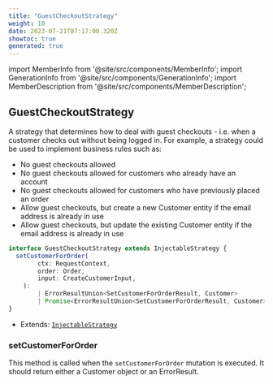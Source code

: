 ```yaml
---
title: "GuestCheckoutStrategy"
weight: 10
date: 2023-07-21T07:17:00.320Z
showtoc: true
generated: true
---
```

<!-- This file was generated from the Vendure source. Do not modify. Instead, re-run the "docs:build" script -->
import MemberInfo from '@site/src/components/MemberInfo';
import GenerationInfo from '@site/src/components/GenerationInfo';
import MemberDescription from '@site/src/components/MemberDescription';


## GuestCheckoutStrategy

<GenerationInfo sourceFile="packages/core/src/config/order/guest-checkout-strategy.ts" sourceLine="25" packageName="@vendure/core" since="2.0.0" />

A strategy that determines how to deal with guest checkouts - i.e. when a customer
checks out without being logged in. For example, a strategy could be used to implement
business rules such as:

- No guest checkouts allowed
- No guest checkouts allowed for customers who already have an account
- No guest checkouts allowed for customers who have previously placed an order
- Allow guest checkouts, but create a new Customer entity if the email address
  is already in use
- Allow guest checkouts, but update the existing Customer entity if the email address
  is already in use

```ts title="Signature"
interface GuestCheckoutStrategy extends InjectableStrategy {
  setCustomerForOrder(
        ctx: RequestContext,
        order: Order,
        input: CreateCustomerInput,
    ):
        | ErrorResultUnion<SetCustomerForOrderResult, Customer>
        | Promise<ErrorResultUnion<SetCustomerForOrderResult, Customer>>;
}
```
* Extends: <code><a href='/docs/reference/typescript-api/common/injectable-strategy#injectablestrategy'>InjectableStrategy</a></code>



<div className="members-wrapper">

### setCustomerForOrder

<MemberInfo kind="method" type="(ctx: <a href='/docs/reference/typescript-api/request/request-context#requestcontext'>RequestContext</a>, order: <a href='/docs/reference/typescript-api/entities/order#order'>Order</a>, input: CreateCustomerInput) => | ErrorResultUnion&#60;SetCustomerForOrderResult, <a href='/docs/reference/typescript-api/entities/customer#customer'>Customer</a>&#62;         | Promise&#60;ErrorResultUnion&#60;SetCustomerForOrderResult, <a href='/docs/reference/typescript-api/entities/customer#customer'>Customer</a>&#62;&#62;"   />

This method is called when the `setCustomerForOrder` mutation is executed.
It should return either a Customer object or an ErrorResult.


</div>

